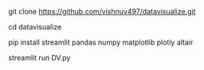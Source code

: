 git clone https://github.com/vishnuv497/datavisualize.git

cd datavisualize

pip install streamlit pandas numpy matplotlib plotly altair

streamlit run DV.py
